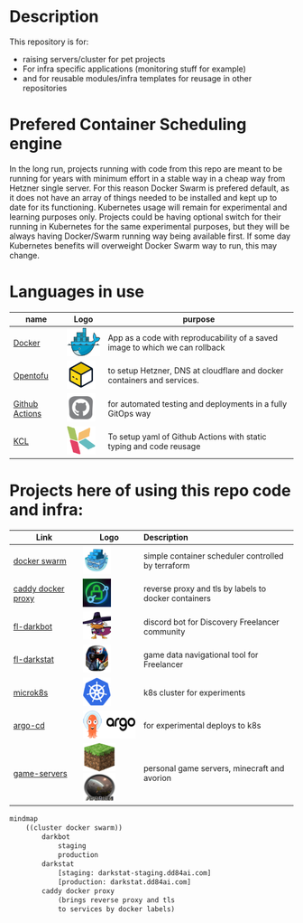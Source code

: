 # Description

This repository is for:

- raising servers/cluster for pet projects
- For infra specific applications (monitoring stuff for example)
- and for reusable modules/infra templates for reusage in other repositories

# Prefered Container Scheduling engine

In the long run, projects running with code from this repo are meant to be running for years with minimum effort in a stable way in a cheap way from Hetzner single server. For this reason Docker Swarm is prefered default, as it does not have an array of things needed to be installed and kept up to date for its functioning. Kubernetes usage will remain for experimental and learning purposes only. Projects could be having optional switch for their running in Kubernetes for the same experimental purposes, but they will be always having Docker/Swarm running way being available first. If some day Kubernetes benefits will overweight Docker Swarm way to run, this may change.

# Languages in use


| name                                                  | Logo                                                                           | purpose                                                                      |
| ------------------------------------------------------- | -------------------------------------------------------------------------------- | ------------------------------------------------------------------------------ |
| [Docker](https://www.docker.com/)                     | <img src="docs/assets/docker.png" style="width: 80px; height: 50px;"/>         | App as a code with reproducability of a saved image to which we can rollback |
| [Opentofu](https://opentofu.org/)                     | <img src="docs/assets/tofu.png" style="width: 50px; height: 50px;"/>           | to setup Hetzner, DNS at cloudflare and docker containers and services.      |
| [Github Actions](https://github.com/features/actions) | <img src="docs/assets/github_actions.png" style="width: 50px; height: 50px;"/> | for automated testing and deployments in a fully GitOps way                  |
| [KCL](https://www.kcl-lang.io/)                       | <img src="docs/assets/kcl-logo.png" style="width: 50px; height: 50px;"/>       | To setup yaml of Github Actions with static typing and code reusage          |

# Projects here of using this repo code and infra:


| Link                                                                     | Logo                                                                                                                                                   | Description                                          |
| -------------------------------------------------------------------------- | -------------------------------------------------------------------------------------------------------------------------------------------------------- | :----------------------------------------------------- |
| [docker swarm](https://docs.docker.com/engine/swarm/)                    | <img src="docs/assets/swarm.png" style="width: 50px; height: 50px;"/>                                                                                  | simple container scheduler controlled by terraform   |
| [caddy docker proxy](https://github.com/lucaslorentz/caddy-docker-proxy) | <img src="docs/assets/caddy.jpg" style="width: 50px; height: 50px;"/>                                                                                  | reverse proxy and tls by labels to docker containers |
| [fl-darkbot](https://github.com/darklab8/fl-darkbot)                     | <img src="docs/assets/darkbot.png" style="width: 50px; height: 50px;"/>                                                                                | discord bot for Discovery Freelancer community       |
| [fl-darkstat](https://github.com/darklab8/fl-darkstat)                   | <img src="docs/assets/darkstat.png" style="width: 50px; height: 50px;"/>                                                                               | game data navigational tool for Freelancer           |
| [microk8s](tf/modules/ansible_microk8s/)                                 | <img src="docs/assets/microk8s.png" style="width: 50px; height: 50px;"/>                                                                               | k8s cluster for experiments                          |
| [argo-cd](https://argoproj.github.io/cd/)                                | <img src="docs/assets/argocd.png" style="width: 100px; height: 50px;"/>                                                                                | for experimental deploys to k8s                      |
| [game-servers](https://github.com/darklab8/infra-game-servers)           | <img src="docs/assets/minecraft.png" style="width: 59px; height: 50px;"/> <img src="docs/assets/avorion_logo.png" style="width: 59px; height: 50px;"/> | personal game servers, minecraft and avorion         |

```mermaid
mindmap
    ((cluster docker swarm))
        darkbot
            staging
            production
        darkstat
            [staging: darkstat-staging.dd84ai.com]
            [production: darkstat.dd84ai.com]
        caddy docker proxy
            (brings reverse proxy and tls
            to services by docker labels)
```
